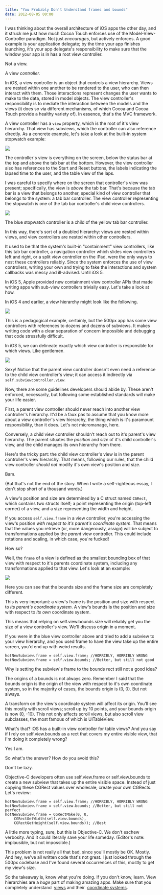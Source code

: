 ```yaml
---
title: "You Probably Don't Understand frames and bounds"
date: 2012-08-05 00:00
---
```


I was thinking about the overall architecture of iOS apps the other day, and it struck me just how much Cocoa Touch enforces use of the Model-View-Controller paradigm. Not just _encourages_, but actively enforces. A good example is your application delegate; by the time your app finishes launching, it's your app delegate's responsibility to make sure that the window your app is in has a root view controller.

Not a view.

A view _controller_.

<!--more-->

In iOS, a view controller is an object that controls a view hierarchy. Views are nested within one another to be rendered to the user, who can then interact with them. Those interactions represent changes the user wants to make to the data, stored in model objects. The view controller's responsibility is to mediate the interaction between the models and the views (it does so via different mechanisms, of which Cocoa and Cocoa Touch provide a healthy variety of). In essence, that's the MVC framework.

A view controller has a `view` property, which is the root of it's view hierarchy. That view has subviews, which the controller can also reference directly. As a concrete example, let's take a look at the built-in system stopwatch example:

 ![](/img/import/blog/you-probably-dont-understand-frames-and-bounds/2D45925D5D0D4415AD04B0697EF838DF.png)

The controller's view is everything on the screen, below the status bar at the top and above the tab bar at the bottom. However, the view controller also has references to the Start and Reset buttons, the labels indicating the lapsed time to the user, and the table view of the laps.

I was careful to specify where on the screen that controller's view was present; specifically, the view is _above_ the tab bar. That's because the tab bar is a view that belongs to another, special kind of view controller that belongs to the system: a tab bar controller. The view controller representing the stopwatch is one of the tab bar controller's child view controllers.

 ![](/img/import/blog/you-probably-dont-understand-frames-and-bounds/EC87F23A25274175B83A06630EDFABFB.png)

The blue stopwatch controller is a child of the yellow tab bar controller.

In this way, there's sort of a doubled hierarchy: views are nested within views, and view controllers are nested within other controllers.

It used to be that the system's built-in "containment" view controllers, like this tab bar controller, a navigation controller which slides view controllers left and right, or a split view controller on the iPad, were the only ways to nest these controllers reliably. Since the system enforces the use of view controllers, writing your own and trying to fake the interactions and system callbacks was messy and ill-advised. Until iOS 5.

In iOS 5, Apple provided new containment view controller APIs that made writing apps with sub-view controllers trivially easy. Let's take a look at how.

In iOS 4 and earlier, a view hierarchy might look like the following.

 ![](/img/import/blog/you-probably-dont-understand-frames-and-bounds/1EA3627758A3487791BD14E0CF65502B.png)

This is a pedagogical example, certainly, but the 500px app has some view controllers with references to dozens and dozens of subviews. It makes writing code with a clear separation of concern impossible and debugging that code stressfully difficult.

In iOS 5, we can delineate exactly which view controller is responsible for which views. Like gentlemen.

 ![](/img/import/blog/you-probably-dont-understand-frames-and-bounds/24979633EED54A5D9C25EFB6023C9EA6.png)

Sexy! Notice that the parent view controller doesn't even need a reference to the child view controller's view; it can access it indirectly via `self.subviewcontroller.view`.

Now, there are some guidelines developers should abide by. These aren't enforced, necessarily, but following some established standards will make your life easier.

First, a parent view controller should never reach into another view controller's hierarchy. It'd be a faux pas to assume that you know more about a view controller's view hierarchy, the thing which is it's paramount responsibility, than it does. Let's not micromanage, here.

Conversely, a child view controller shouldn't reach out to it's parent's view hierarchy. The parent situates the _position_ and _size_ of it's child controller's view, and the child manages its own hierarchy from there.

Here's the tricky part: the child view controller's view is in the parent controller's view hierarchy. That means, following our rules, that the child view controller _should not_ modify it's own view's position and size.

Bam.

(But that's not the end of the story. When I write a self-righteous essay, I don't stop short of a thousand words.)

A view's position and size are determined by a C struct named `CGRect`, which contains two structs itself; a point representing the origin (top-left corner) of a view, and a size representing the width and height.

If you access `self.view.frame` in a view controller, you're accessing the view's position _with respect to it's parent's coordinate system_. That means that the values you retrieve (or, more dangerously, assign) will be subject to transformations applied by the _parent_ view controller. This could include rotations and scaling, in which case, you're fucked!

How so?

Well, the `frame` of a view is defined as the smallest bounding box of that view with respect to it's parents coordinate system, including any transformations applied to that view. Let's look at an example:

 ![](/img/import/blog/you-probably-dont-understand-frames-and-bounds/B8B143BB6681476794386EFDB88201A7.png)

Here you can see that the bounds size and the frame size are completely different.

This is very important: a view's frame is the position and size with respect to&nbsp;_its parent's coordinate system_. A view's bounds is the position and size with respect to&nbsp;_its own_&nbsp;coordinate system.

This means that relying on&nbsp;self.view.bounds.size&nbsp;will reliably get you the size of a view controller's view. We'll discuss origin in a moment.

If you were in the blue view controller above and tried to add a subview to your view hierarchy, and you used frame to have the view take up the entire screen, you'd end up with weird results.

```
hotNewSubview.frame = self.view.frame; //HORRIBLY, HORRIBLY WRONG
hotNewSubview.frame = self.view.bounds; //Better, but still not good
```

Why is setting the subview's&nbsp;frame&nbsp;to the&nbsp;bounds&nbsp;rect still not a good idea?

The origins of a bounds is not always zero. Remember I said that the bounds origin is the origin of the view with respect to it's own coordinate system, so in the majority of cases, the bounds origin is&nbsp;(0, 0). But not always.

A transform on the view's coordinate system will affect its origin. You'll see this mostly with scroll views; scroll up by 10 points, and your bounds origin is now&nbsp;(0, -10). This not only affects scroll views, but also scroll view subclasses, the most famous of which is&nbsp;UITableView.

What's that? iOS has a built-in view controller for table views? And you say if I rely on&nbsp;self.view.bounds&nbsp;as a rect that covers my entire visible view, that I'm doing it completely wrong?

Yes I am.

So what's the answer? How do you avoid this?

Don't be lazy.

Objective-C developers often use&nbsp;self.view.frame&nbsp;or&nbsp;self.view.bounds&nbsp;to create a new subview that takes up the entire visible space. Instead of just copying these&nbsp;CGRect&nbsp;values over wholesale, create your own&nbsp;CGRects. Let's review:

```
hotNewSubview.frame = self.view.frame; //HORRIBLY, HORRIBLY WRONG
hotNewSubview.frame = self.view.bounds; //Better, but still not perfect
hotNewSubview.frame = CGRectMake(0, 0, 
    CGRectGetWidth(self.view.bounds), 
    CGRectGetHeight(self.view.bounds)); //Best
```

A little more typing, sure, but this is Objective-C. We don't eschew verbosity. And it could literally save your life someday. (Editor's note: implausible, but not impossible.)

This problem is not really all that bad, since you'll mostly be OK. Mostly. And hey, we've all written code that's not great. I just looked through the 500px codebase and I've found several occurrences of this, mostly to get my view's size.

So the takeaway is, know what you're doing. If you don't know, learn. View hierarchies are a&nbsp;_huge_&nbsp;part of making amazing apps. Make sure that you completely understand&nbsp; [views](http://developer.apple.com/library/iOS/#documentation/WindowsViews/Conceptual/ViewPG_iPhoneOS/WindowsandViews/WindowsandViews.html)&nbsp;and their&nbsp; [coordinate systems](http://developer.apple.com/library/ios/#documentation/general/conceptual/Devpedia-CocoaApp/CoordinateSystem.html).

<!-- more -->
